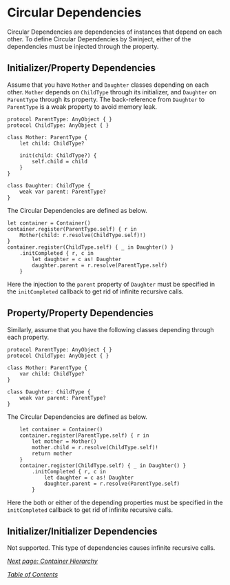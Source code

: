 # Circular Dependencies

Circular Dependencies are dependencies of instances that depend on each other. To define Circular Dependencies by Swinject, either of the dependencies must be injected through the property.

## Initializer/Property Dependencies

Assume that you have `Mother` and `Daughter` classes depending on each other. `Mother` depends on `ChildType` through its initializer, and `Daughter` on `ParentType` through its property. The back-reference from `Daughter` to `ParentType` is a weak property to avoid memory leak.

    protocol ParentType: AnyObject { }
    protocol ChildType: AnyObject { }

    class Mother: ParentType {
        let child: ChildType?

        init(child: ChildType?) {
            self.child = child
        }
    }

    class Daughter: ChildType {
        weak var parent: ParentType?
    }

The Circular Dependencies are defined as below.

    let container = Container()
    container.register(ParentType.self) { r in
        Mother(child: r.resolve(ChildType.self)!)
    }
    container.register(ChildType.self) { _ in Daughter() }
        .initCompleted { r, c in
            let daughter = c as! Daughter
            daughter.parent = r.resolve(ParentType.self)
        }

Here the injection to the `parent` property of `Daughter` must be specified in the `initCompleted` callback to get rid of infinite recursive calls.

## Property/Property Dependencies

Similarly, assume that you have the following classes depending through each property.

    protocol ParentType: AnyObject { }
    protocol ChildType: AnyObject { }

    class Mother: ParentType {
        var child: ChildType?
    }

    class Daughter: ChildType {
        weak var parent: ParentType?
    }

The Circular Dependencies are defined as below.

        let container = Container()
        container.register(ParentType.self) { r in
            let mother = Mother()
            mother.child = r.resolve(ChildType.self)!
            return mother
        }
        container.register(ChildType.self) { _ in Daughter() }
            .initCompleted { r, c in
                let daughter = c as! Daughter
                daughter.parent = r.resolve(ParentType.self)
            }

Here the both or either of the depending properties must be specified in the `initCompleted` callback to get rid of infinite recursive calls.

## Initializer/Initializer Dependencies

Not supported. This type of dependencies causes infinite recursive calls.

_[Next page: Container Hierarchy](ContainerHierarchy.md)_

_[Table of Contents](README.md)_
